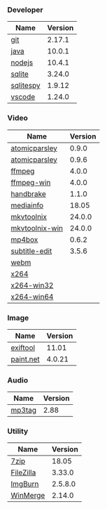 
### Developer
Name                                                                                | Version
----                                                                                | -------
[git](https://github.com/git-for-windows/git/releases)                              | 2.17.1
[java](http://www.oracle.com/technetwork/java/javase/downloads/index.html)          | 10.0.1
[nodejs](https://nodejs.org/en/download/current/)                                   | 10.4.1
[sqlite](http://www.sqlite.org/download.html)                                       | 3.24.0
[sqlitespy](http://www.yunqa.de/delphi/doku.php/products/sqlitespy/index)           | 1.9.12
[vscode](https://code.visualstudio.com/updates)                                     | 1.24.0

### Video
Name                                                                                | Version
----                                                                                | -------
[atomicparsley](http://sourceforge.net/projects/atomicparsley/files/atomicparsley/) | 0.9.0
[atomicparsley](https://bitbucket.org/jonhedgerows/atomicparsley/downloads)         | 0.9.6
[ffmpeg](http://www.ffmpeg.org/download.html)                                       | 4.0.0
[ffmpeg-win](http://ffmpeg.zeranoe.com/builds/)                                     | 4.0.0
[handbrake](http://handbrake.fr/downloads.php)                                      | 1.1.0
[mediainfo](http://mediaarea.net/us/MediaInfo/Download/Windows)                     | 18.05
[mkvtoolnix](http://www.bunkus.org/videotools/mkvtoolnix/downloads.html)            | 24.0.0
[mkvtoolnix-win](http://www.fosshub.com/MKVToolNix.html)                            | 24.0.0
[mp4box](http://gpac.wp.mines-telecom.fr/mp4box/)                                   | 0.6.2
[subtitle-edit](https://github.com/SubtitleEdit/subtitleedit/releases)              | 3.5.6
[webm](http://www.webmproject.org/tools/)                                           | 
[x264](http://www.videolan.org/developers/x264.html)                                | 
[x264-win32](http://download.videolan.org/pub/videolan/x264/binaries/win32/)        | 
[x264-win64](http://download.videolan.org/pub/videolan/x264/binaries/win64/)        | 

### Image
Name                                                                                | Version
----                                                                                | -------
[exiftool](http://www.sno.phy.queensu.ca/~phil/exiftool/)                           | 11.01
[paint.net](http://www.getpaint.net/download.html)                                  | 4.0.21

### Audio
Name                                                                                | Version
----                                                                                | -------
[mp3tag](http://www.mp3tag.de/en/download.html)                                     | 2.88

### Utility
Name                                                                                | Version
----                                                                                | -------
[7zip](http://www.7-zip.org/download.html)                                          | 18.05
[FileZilla](https://filezilla-project.org/download.php?show_all=1)                  | 3.33.0
[ImgBurn](http://www.imgburn.com/index.php?act=download)                            | 2.5.8.0
[WinMerge](http://winmerge.org/downloads/)                                          | 2.14.0
